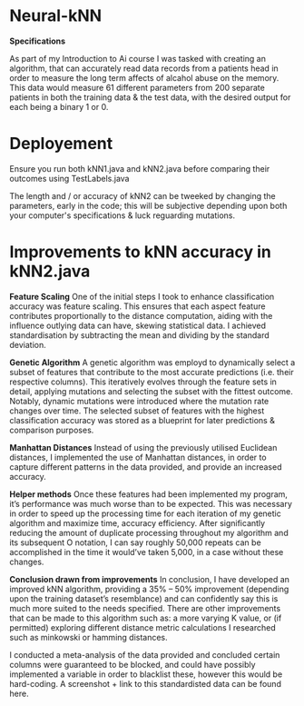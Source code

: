# Neural-kNN 

**Specifications**

As part of my Introduction to Ai course I was tasked with creating an algorithm, that can accurately read data records from a patients head in order to measure the long term affects of alcahol abuse on the memory. This data would measure 61 different parameters from 200 separate patients in both the training data & the test data, with the desired output for each being a binary 1 or 0.

# Deployement

Ensure you run both kNN1.java and kNN2.java before comparing their outcomes using TestLabels.java

The length and / or accuracy of kNN2 can be tweeked by changing the parameters, early in the code; this will be subjective depending upon both your computer's specifications & luck reguarding mutations.
 
# Improvements to kNN accuracy in kNN2.java

**Feature Scaling**
One of the initial steps I took to enhance classification accuracy was feature scaling. This ensures that each aspect feature contributes proportionally to the distance computation, aiding with the influence outlying data can have, skewing statistical data. I achieved standardisation by subtracting the mean and dividing by the standard deviation.

**Genetic Algorithm**
A genetic algorithm was employd to dynamically select a subset of features that contribute to the most accurate predictions (i.e. their respective columns). This iteratively evolves through the feature sets in detail, applying mutations and selecting the subset with the fittest outcome. Notably, dynamic mutations were introduced where the mutation rate changes over time. The selected subset of features with the highest classification accuracy was stored as a blueprint for later predictions & comparison purposes.

**Manhattan Distances**
Instead of using the previously utilised Euclidean distances, I implemented the use of Manhattan distances, in order to capture different patterns in the data provided, and provide an increased accuracy.

**Helper methods**
Once these features had been implemented my program, it’s performance was much worse than to be expected. This was necessary in order to speed up the processing time for each iteration of my genetic algorithm and maximize time, accuracy efficiency. After significantly reducing the amount of duplicate processing throughout my algorithm and its subsequent O notation, I can say roughly 50,000 repeats can be accomplished in the time it would’ve taken 5,000, in a case without these changes.

**Conclusion drawn from improvements**
In conclusion, I have developed an improved kNN algorithm, providing a 35% – 50% improvement (depending upon the training dataset’s resemblance) and can confidently say this is much more suited to the needs specified. There are other improvements that can be made to this algorithm such as: a more varying K value, or (if permitted) exploring different distance metric calculations I researched such as minkowski or hamming distances.

I conducted a meta-analysis of the data provided and concluded certain columns were guaranteed to be blocked, and could have possibly implemented a variable in order to blacklist these, however this would be hard-coding. A screenshot + link to this standardisted data can be found here.